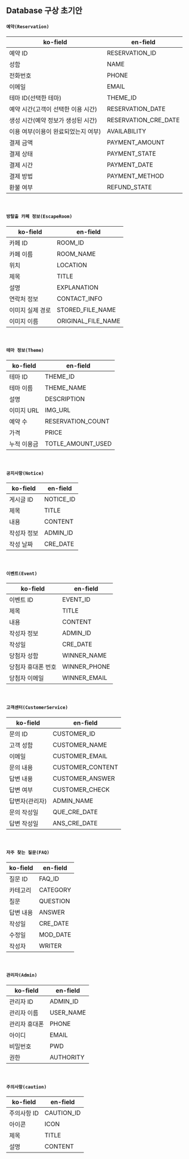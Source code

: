 ## Database 구상 초기안

#### `예약(Reservation)`

| ko-field                            | en-field             |
| ----------------------------------- | -------------------- |
| 예약 ID                             | RESERVATION_ID       |
| 성함                                | NAME                 |
| 전화번호                            | PHONE                |
| 이메일                              | EMAIL                |
| 테마 ID(선택한 테마)                | THEME_ID             |
| 예약 시간(고객이 선택한 이용 시간)  | RESERVATION_DATE     |
| 생성 시간(예약 정보가 생성된 시간)  | RESERVATION_CRE_DATE |
| 이용 여부(이용이 완료되었는지 여부) | AVAILABILITY         |
| 결제 금액                           | PAYMENT_AMOUNT       |
| 결제 상태                           | PAYMENT_STATE        |
| 결제 시간                           | PAYMENT_DATE         |
| 결제 방법                           | PAYMENT_METHOD       |
| 환불 여부                           | REFUND_STATE         |

<br />

#### `방탈출 카페 정보(EscapeRoom)`

| ko-field         | en-field           |
| ---------------- | ------------------ |
| 카페 ID          | ROOM_ID            |
| 카페 이름        | ROOM_NAME          |
| 위치             | LOCATION           |
| 제목             | TITLE              |
| 설명             | EXPLANATION        |
| 연락처 정보      | CONTACT_INFO       |
| 이미지 실제 경로 | STORED_FILE_NAME   |
| 이미지 이름      | ORIGINAL_FILE_NAME |

<br />

#### `테마 정보(Theme)`

| ko-field    | en-field          |
| ----------- | ----------------- |
| 테마 ID     | THEME_ID          |
| 테마 이름   | THEME_NAME        |
| 설명        | DESCRIPTION       |
| 이미지 URL  | IMG_URL           |
| 예약 수     | RESERVATION_COUNT |
| 가격        | PRICE             |
| 누적 이용금 | TOTLE_AMOUNT_USED |

<br />

#### `공지사항(Notice)`

| ko-field    | en-field  |
| ----------- | --------- |
| 게시글 ID   | NOTICE_ID |
| 제목        | TITLE     |
| 내용        | CONTENT   |
| 작성자 정보 | ADMIN_ID  |
| 작성 날짜   | CRE_DATE  |

<br />

#### `이벤트(Event)`

| ko-field           | en-field     |
| ------------------ | ------------ |
| 이벤트 ID          | EVENT_ID     |
| 제목               | TITLE        |
| 내용               | CONTENT      |
| 작성자 정보        | ADMIN_ID     |
| 작성일             | CRE_DATE     |
| 당첨자 성함        | WINNER_NAME  |
| 당첨자 휴대폰 번호 | WINNER_PHONE |
| 당첨자 이메일      | WINNER_EMAIL |

<br />

#### `고객센터(CustomerService)`

| ko-field       | en-field         |
| -------------- | ---------------- |
| 문의 ID        | CUSTOMER_ID      |
| 고객 성함      | CUSTOMER_NAME    |
| 이메일         | CUSTOMER_EMAIL   |
| 문의 내용      | CUSTOMER_CONTENT |
| 답변 내용      | CUSTOMER_ANSWER  |
| 답변 여부      | CUSTOMER_CHECK   |
| 답변자(관리자) | ADMIN_NAME       |
| 문의 작성일    | QUE_CRE_DATE     |
| 답변 작성일    | ANS_CRE_DATE     |

<br />

#### `자주 찾는 질문(FAQ)`

| ko-field  | en-field |
| --------- | -------- |
| 질문 ID   | FAQ_ID   |
| 카테고리  | CATEGORY |
| 질문      | QUESTION |
| 답변 내용 | ANSWER   |
| 작성일    | CRE_DATE |
| 수정일    | MOD_DATE |
| 작성자    | WRITER   |

<br />

#### `관리자(Admin)`

| ko-field      | en-field  |
| ------------- | --------- |
| 관리자 ID     | ADMIN_ID  |
| 관리자 이름   | USER_NAME |
| 관리자 휴대폰 | PHONE     |
| 아이디        | EMAIL     |
| 비밀번호      | PWD       |
| 권한          | AUTHORITY |

<br />

#### `주의사항(caution)`

| ko-field    | en-field   |
| ----------- | ---------- |
| 주의사항 ID | CAUTION_ID |
| 아이콘      | ICON       |
| 제목        | TITLE      |
| 설명        | CONTENT    |
